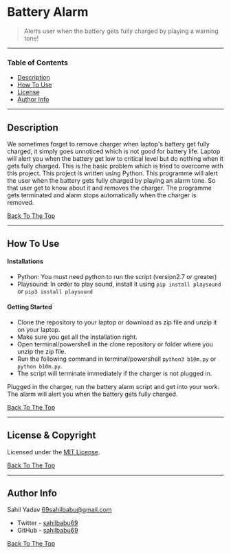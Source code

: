 # Battery Alarm

>Alerts user when the battery gets fully charged by playing a warning tone!

---

### Table of Contents

- [Description](#description)
- [How To Use](#how-to-use)
- [License](#license)
- [Author Info](#author-info)

---

## Description

We sometimes forget to remove charger when laptop's battery get fully charged, it simply goes unnoticed which is not good for battery life. Laptop will alert you when the battery get low to critical level but do nothing when it gets fully charged. This is the basic problem which is tried to overcome with this project.
This project is written using Python.
This programme will alert the user when the battery gets fully charged by playing an alarm tone. So that user get to know about it and removes the charger.
The programme gets terminated and alarm stops automatically when the charger is removed.

[Back To The Top](#battery-alarm)

---

## How To Use

#### Installations

* Python: You must need python to run the script (version2.7 or greater)
* Playsound: In order to play sound, install it using `pip install playsound` or `pip3 install playsound`

#### Getting Started

* Clone the repository to your laptop or download as zip file and unzip it on your laptop.
* Make sure you get all the installation right.
* Open terminal/powershell in the clone repository or folder where you unzip the zip file.
* Run the following command in terminal/powershell `python3 b10m.py` or `python b10m.py`.
* The script will terminate immediately if the charger is not plugged in. 

Plugged in the charger, run the battery alarm script and get into your work. The alarm will alert you when the battery gets fully charged.

[Back To The Top](#battery-alarm)

---

## License & Copyright

Licensed under the [MIT License](LICENSE).

[Back To The Top](#battery-alarm)

---

## Author Info

Sahil Yadav <69sahilbabu@gmail.com>

- Twitter - [sahilbabu69](https://twitter.com/sahilbabu69)
- GitHub - [sahilbabu69](https://github.com/sahilbabu69)

[Back To The Top](#battery-alarm)
